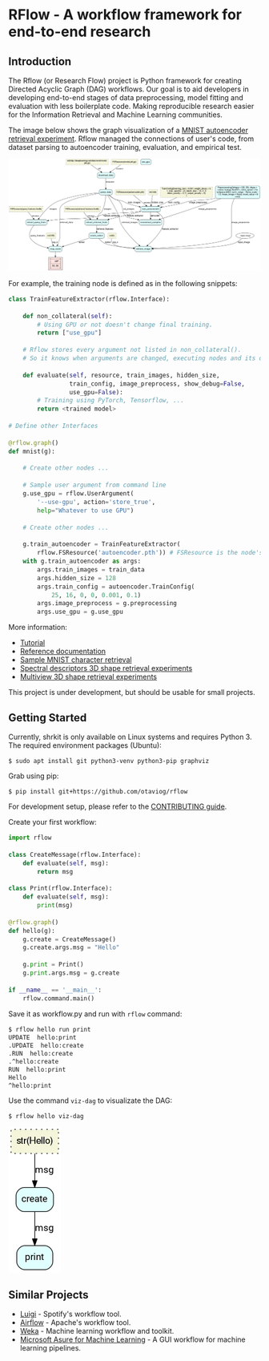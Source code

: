 # RFlow - A workflow framework for end-to-end research

## Introduction

The Rflow (or Research Flow) project is Python framework for creating
Directed Acyclic Graph (DAG) workflows. Our goal is to aid developers
in developing end-to-end stages of data preprocessing, model fitting
and evaluation with less boilerplate code. Making reproducible
research easier for the Information Retrieval and Machine Learning
communities.

The image below shows the graph visualization of a [MNIST autoencoder
retrieval
experiment](https://gitlab.com/shrkit/shape-retrieval-toolkit/tree/master/experiments/mnist). Rflow
managed the connections of user's code, from dataset parsing to
autoencoder training, evaluation, and empirical test.

![](doc/mnist.gv.png)

For example, the training node is defined as in the following snippets:

```python
class TrainFeatureExtractor(rflow.Interface):

    def non_collateral(self):
        # Using GPU or not doesn't change final training.
        return ["use_gpu"] 

    # Rflow stores every argument not listed in non_collateral().
	# So it knows when arguments are changed, executing nodes and its dependencies when needed.
	
    def evaluate(self, resource, train_images, hidden_size,
                 train_config, image_preprocess, show_debug=False,
                 use_gpu=False):
        # Training using PyTorch, Tensorflow, ...		 
        return <trained model>

# Define other Interfaces

@rflow.graph()
def mnist(g):

    # Create other nodes ...
	
    # Sample user argument from command line
    g.use_gpu = rflow.UserArgument(
        '--use-gpu', action='store_true',
        help="Whatever to use GPU")

    # Create other nodes ...
	
    g.train_autoencoder = TrainFeatureExtractor(
        rflow.FSResource('autoencoder.pth')) # FSResource is the node's reentrant checkpoint file.
    with g.train_autoencoder as args:
        args.train_images = train_data
        args.hidden_size = 128
        args.train_config = autoencoder.TrainConfig(
            25, 16, 0, 0, 0.001, 0.1)
        args.image_preprocess = g.preprocessing
        args.use_gpu = g.use_gpu

```

More information:

* [Tutorial](https://shrkit.gitlab.io/rflow/wordcounter/tutorial.html)
* [Reference
  documentation](https://shrkit.gitlab.io/rflow)
* [Sample MNIST character
  retrieval](https://gitlab.com/shrkit/shape-retrieval-toolkit/tree/master/experiments/mnist)
* [Spectral descriptors 3D shape retrieval
  experiments](https://gitlab.com/shrkit/spectral-retrieval)  
* [Multiview 3D shape retrieval
  experiments](https://gitlab.com/shrkit/multiview-dnn)

This project is under development, but should be usable for small
projects.

## Getting Started

Currently, shrkit is only available on Linux systems and requires
Python 3. The required environment packages (Ubuntu):

```shell
$ sudo apt install git python3-venv python3-pip graphviz
```

Grab using pip:

```shell
$ pip install git+https://github.com/otaviog/rflow
```

For development setup, please refer to the [CONTRIBUTING
guide](CONTRIBUTING.md).

Create your first workflow:

```python
import rflow

class CreateMessage(rflow.Interface):
    def evaluate(self, msg):
        return msg

class Print(rflow.Interface):
    def evaluate(self, msg):
        print(msg)

@rflow.graph()
def hello(g):
    g.create = CreateMessage()
    g.create.args.msg = "Hello"

    g.print = Print()
    g.print.args.msg = g.create

if __name__ == '__main__':
    rflow.command.main()
```

Save it as workflow.py and run with `rflow` command:

```shell
$ rflow hello run print
UPDATE  hello:print
.UPDATE  hello:create
.RUN  hello:create
.^hello:create
RUN  hello:print
Hello
^hello:print
```

Use the command `viz-dag` to visualizate the DAG:

```shell
$ rflow hello viz-dag
```

![](doc/hello/hello.gv.png)

## Similar Projects 

* [Luigi](https://github.com/spotify/luigi) - Spotify's workflow tool.
* [Airflow](https://airflow.apache.org/) - Apache's workflow tool.
* [Weka](http://www.cs.waikato.ac.nz/ml/weka/) - Machine learning workflow and toolkit.
* [Microsoft Asure for Machine Learning](https://studio.azureml.net) -
  A GUI workflow for machine learning pipelines.
